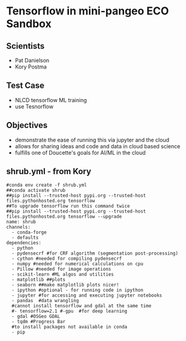 # Tensorflow in mini-pangeo ECO Sandbox

## Scientists
- Pat Danielson
- Kory Postma

## Test Case
- NLCD tensorflow ML training
- use Tesnorflow

## Objectives
- demonstrate the ease of running this via jupyter and the cloud
- allows for sharing ideas and code and data in cloud based science
- fulfills one of Doucette's goals for AI/ML in the cloud  



## shrub.yml - from Kory

```
#conda env create -f shrub.yml
##conda activate shrub
##pip install --trusted-host pypi.org --trusted-host files.pythonhosted.org tensorflow
##To upgrade tensorflow run this command twice
##pip install --trusted-host pypi.org --trusted-host files.pythonhosted.org tensorflow --upgrade
name: shrub
channels:
  - conda-forge
  - defaults
dependencies:
  - python
  - pydensecrf #for CRF algorithm (segmentation post-processing)
  - cython #needed for compiling pydensecrf
  - numpy #needed for numerical calculations on cpu
  - Pillow #needed for image operations
  - scikit-learn #ML algos and utilities
  - matplotlib ##plots
  - seaborn ##make matplotlib plots nicer!
  - ipython #optional - for running code in ipython
  - jupyter #for accessing and executing jupyter notebooks
  - pandas  #data wrangling
  #cannot install tensorflow and gdal at the same time
  #- tensorflow=2.1 #-gpu  #for deep learning
  - gdal #OSGeo GDAL
  - tqdm #Progress Bar
  #to install packages not available in conda
  - pip
```
